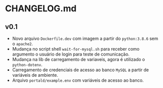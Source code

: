 # CHANGELOG.md

## v0.1

* Novo arquivo `Dockerfile.dev` com imagem a partir do `python:3.8.6` sem o `apache2`.
* Mudança no script shell `wait-for-mysql.sh` para receber como argumento o usuário de login para teste de comunicação.
* Mudança na lib de carregamento de variaveis, agora é utilizado o `python-dotenv`.
* Carregamento de credenciais de acesso ao banco `MySQL` a partir de variáveis de ambiente.
* Arquivo `portald/example.env` com variáveis de acesso ao banco.
